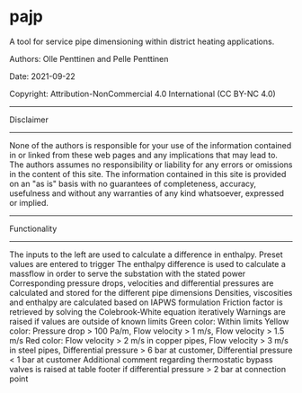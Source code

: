 # pajp
A tool for service pipe dimensioning within district heating applications.

Authors: Olle Penttinen and Pelle Penttinen

Date: 2021-09-22

Copyright: Attribution-NonCommercial 4.0 International (CC BY-NC 4.0)


**********************************************************************
Disclaimer
**********************************************************************
None of the authors is responsible for your use of the information contained in or linked from these web pages and any implications that may lead to. 
The authors assumes no responsibility or liability for any errors or omissions in the content of this site. 
The information contained in this site is provided on an "as is" basis with no guarantees of completeness, accuracy, usefulness and without any warranties of any kind whatsoever, expressed or implied.
**********************************************************************
Functionality
**********************************************************************
The inputs to the left are used to calculate a difference in enthalpy. Preset values are entered to trigger 
The enthalpy difference is used to calculate a massflow in order to serve the substation with the stated power
Corresponding pressure drops, velocities and differential pressures are calculated and stored for the different pipe dimensions
Densities, viscosities and enthalpy are calculated based on IAPWS formulation
Friction factor is retrieved by solving the Colebrook-White equation iteratively
Warnings are raised if values are outside of known limits
Green color: Within limits
Yellow color: Pressure drop > 100 Pa/m, Flow velocity > 1 m/s, Flow velocity > 1.5 m/s
Red color: Flow velocity > 2 m/s in copper pipes, Flow velocity > 3 m/s in steel pipes, Differential pressure > 6 bar at customer, Differential pressure < 1 bar at customer
Additional comment regarding thermostatic bypass valves is raised at table footer if differential pressure > 2 bar at connection point

